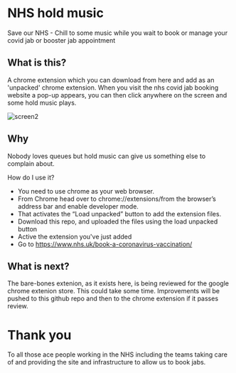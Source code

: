 # NHS hold music
Save our NHS - Chill to some music while you wait to book or manage your covid jab or booster jab appointment

## What is this?
A chrome extension which you can download from here and add as an 'unpacked' chrome extension. 
When you visit the nhs covid jab booking website a pop-up appears, you can then click anywhere on the screen and some hold music plays.

![screen2](https://user-images.githubusercontent.com/16557524/145886654-14ae7ab9-4cec-495c-8d56-adec30f091b1.jpg)

## Why
Nobody loves queues but hold music can give us something else to complain about.

How do I use it?
- You need to use chrome as your web browser. 
- From Chrome head over to chrome://extensions/from the browser’s address bar and enable developer mode. 
- That activates the “Load unpacked” button to add the extension files. 
- Download this repo, and uploaded the files using the load unpacked button
- Active the extension you've just added
- Go to https://www.nhs.uk/book-a-coronavirus-vaccination/

## What is next?
The bare-bones extenion, as it exists here, is being reviewed for the google chrome extenion store. This could take some time. Improvements will be pushed to this github repo and then to the chrome extension if it passes review.

# Thank you
To all those ace people working in the NHS including the teams taking care of and providing the site and infrastructure to allow us to book jabs.
